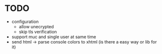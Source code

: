 # TODO

- configuration
  - allow unecrypted
  - skip tls verification
- support muc and single user at same time
- send html -> parse console colors to xhtml (is there a easy way or lib for it)

